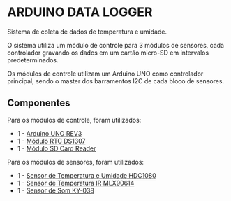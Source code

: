# ARDUINO DATA LOGGER 

Sistema de coleta de dados de temperatura e umidade.

O sistema utiliza um módulo de controle para 3 módulos de sensores, cada controlador gravando os dados em um cartão micro-SD em intervalos predeterminados.

Os módulos de controle utilizam um Arduino UNO como controlador principal, sendo o master dos barramentos I2C de cada bloco de sensores.

## Componentes

Para os módulos de controle, foram utilizados:

 * 1 - [Arduino UNO REV3](https://www.eletrogate.com/uno-r3-cabo-usb-para-arduino)
 * 1 - [Módulo RTC DS1307](https://www.eletrogate.com/modulo-real-time-clock-ds1307)
 * 1 - [Módulo SD Card Reader](https://www.eletrogate.com/modulo-micro-sd-card)

Para os módulos de sensores, foram utilizados:

 * 1 - [Sensor de Temperatura e Umidade HDC1080](https://www.eletrogate.com/modulo-gy-213-sensor-de-temperatura-e-umidade-hdc1080)
 * 1 - [Sensor de Temperatura IR MLX90614](https://www.filipeflop.com/produto/sensor-de-temperatura-ir-mlx90614/)
 * 1 - [Sensor de Som KY-038](https://www.eletrogate.com/modulo-sensor-de-som)


